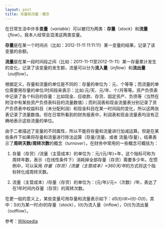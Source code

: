 ```yaml
---
layout: post
title: 存量和流量：概念
---
```


在日常生活中许多**变量**（*variable*）可以被归为两类：**存量**（*stock*）和**流量**（*flow*）。我本人经常会混淆这两类变量。

**存量**是在某一个时间点（比如：2012-11-11 11:11:11）某一变量的结果，记录了该变量的余额。

**流量**是在某一段时间段之间（比如：2011-11-11至2012-11-11）某一存量累计发生的变化，记录了该变量的发生额，流量可以分为**流入量**（*inflow*）和**流出量**（*outflow*）。

根据定义，存量和流量的单位是不同的：存量的单位为：元、个等等；而流量的单位需要用存量的单位/时间段来表示：比如:元/天、元/年、个/月等等。资产负债表中记录了各个科目的存量：比如现金、应收款、存货、固定资产、负债等（当然在附注中有某些资产负债表科目的流量数值）；而利润表和现金流量表分别记录了资产负债表中权益科目（未分配利润）和现金科目在某一时间段的变化，所以这两张表记录了流量数值。但在日常所看到的财务报表中，利润表和现金流量表均没有正确地表示这些流量的单位。

由于二者描述了变量的不同属性，所以不能将存量和流量进行加减运算。但是在某些条件下如果将存量和流量进行除法运算（存量/流量、或者 流量/存量），结果表示了**周转天数/周转次数**的概念（*turnover*）。在财务中常用的一些概念可概括为：

1. 存量（存货）/流量（主营成本）的单位为：元/(元/年)=年，这个指标可称为周转年数，表示（在线性条件下）消耗掉全部存量（存货）需要多少年。在惯例中，可以采用 *存量（存货）/流量（主营成本）×360天/年*的方式将这个指标转化成周转天数。

1. 流量（主营成本）/存量（存货）的单位为：(元/年)/元=（次数）/年，表达了在1年时间内存量（存货）的周转次数。

在更一般的意义上，某些变量可用存量和流量表示如下：*dS(t)/dt=I(t)-O(t)*，其中：S(t)为某一时点t的存量（stock），I(t)为流入量（inflow），O(t)为流出量（outflow）。


参考：[Wikipedia](http://http://en.wikipedia.org/wiki/Stock_and_flow "Wikipedia")